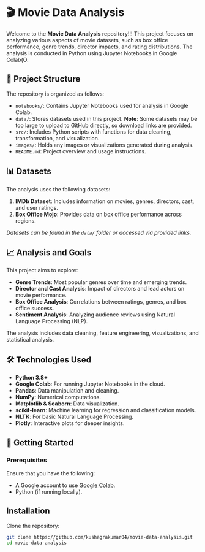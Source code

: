 # 🎬 Movie Data Analysis

Welcome to the **Movie Data Analysis** repository!!! This project focuses on analyzing various aspects of movie datasets, such as box office performance, genre trends, director impacts, and rating distributions. The analysis is conducted in Python using Jupyter Notebooks in Google Colab(O.

## 📁 Project Structure

The repository is organized as follows:

- `notebooks/`: Contains Jupyter Notebooks used for analysis in Google Colab.
- `data/`: Stores datasets used in this project. **Note**: Some datasets may be too large to upload to GitHub directly, so download links are provided.
- `src/`: Includes Python scripts with functions for data cleaning, transformation, and visualization.
- `images/`: Holds any images or visualizations generated during analysis.
- `README.md`: Project overview and usage instructions.

## 📊 Datasets

The analysis uses the following datasets:

1. **IMDb Dataset**: Includes information on movies, genres, directors, cast, and user ratings.
2. **Box Office Mojo**: Provides data on box office performance across regions.

*Datasets can be found in the `data/` folder or accessed via provided links.*

## 📈 Analysis and Goals

This project aims to explore:

- **Genre Trends**: Most popular genres over time and emerging trends.
- **Director and Cast Analysis**: Impact of directors and lead actors on movie performance.
- **Box Office Analysis**: Correlations between ratings, genres, and box office success.
- **Sentiment Analysis**: Analyzing audience reviews using Natural Language Processing (NLP).

The analysis includes data cleaning, feature engineering, visualizations, and statistical analysis.

## 🛠️ Technologies Used

- **Python 3.8+**
- **Google Colab**: For running Jupyter Notebooks in the cloud.
- **Pandas**: Data manipulation and cleaning.
- **NumPy**: Numerical computations.
- **Matplotlib & Seaborn**: Data visualization.
- **scikit-learn**: Machine learning for regression and classification models.
- **NLTK**: For basic Natural Language Processing.
- **Plotly**: Interactive plots for deeper insights.

## 🚀 Getting Started

### Prerequisites

Ensure that you have the following:
- A Google account to use [Google Colab](https://colab.research.google.com/).
- Python (if running locally).

## Installation

Clone the repository:

```bash
git clone https://github.com/kushagrakumar04/movie-data-analysis.git
cd movie-data-analysis
